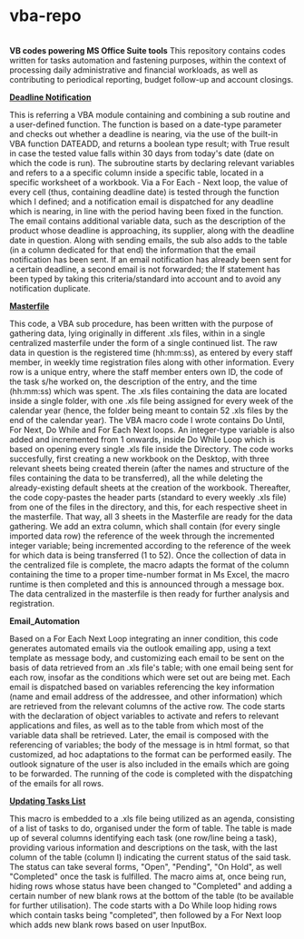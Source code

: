 # vba-repo 

<br>
<b>VB codes powering MS Office Suite tools</b>
This repository contains codes written for tasks automation and fastening purposes, within the context of processing daily administrative and financial workloads, as well as contributing to periodical reporting, budget follow-up and account closings.

<u><b>Deadline Notification</b></u>

This is referring a VBA module containing and combining a sub routine and a user-defined function.
The function is based on a date-type parameter and checks out whether a deadline is nearing, via the use of the built-in VBA function DATEADD, and returns a boolean type result; with True result in case the tested value falls within 30 days from today's date (date on which the code is run). 
The subroutine starts by declaring relevant variables and refers to a a specific column inside a specific table, located in a specific worksheet of a workbook. Via a For Each - Next loop, the value of every cell (thus, containing deadline date) is tested through the function which I defined; and a notification email is dispatched for any deadline which is nearing, in line with the period having been fixed in the function. The email contains additional variable data, such as the description of the product whose deadline is approaching, its supplier, along with the deadline date in question. Along with sending emails, the sub also adds to the table (in a column dedicated for that end) the information that the email notification has been sent. If an email notification has already been sent for a certain deadline, a second email is not forwarded; the If statement has been typed by taking this criteria/standard into account and to avoid any notification duplicate.

<u><b>Masterfile</b></u>

This code, a VBA sub procedure, has been written with the purpose of gathering data, lying originally in different .xls files, within in a single centralized masterfile under the form of a single continued list. The raw data in question is the registered time (hh:mm:ss), as entered by every staff member, in weekly time registration files along with other information. Every row is a unique entry, where the staff member enters own ID, the code of the task s/he worked on, the description of the entry, and the time (hh:mm:ss) which was spent.
The .xls files containing the data are located inside a single folder, with one .xls file being assigned for every week of the calendar year (hence, the folder being meant to contain 52 .xls files by the end of the calendar year). 
The VBA macro code I wrote contains Do Until, For Next, Do While and For Each Next loops. An integer-type variable is also added and incremented from 1 onwards, inside Do While Loop which is based on opening every single .xls file inside the Directory.
The code works succesfully, first creating a new workbook on the Desktop, with three relevant sheets being created therein (after the names and structure of the files containing the data to be transferred), all the while deleting the already-existing default sheets at the creation of the workbook. Thereafter, the code copy-pastes the header parts (standard to every weekly .xls file) from one of the files in the directory, and this, for each respective sheet in the masterfile. That way, all 3 sheets in the Masterfile are ready for the data gathering. We add an extra column, which shall contain (for every single imported data row) the reference of the week through the incremented integer variable; being incremented according to the reference of the week for which data is being transferred (1 to 52). Once the collection of data in the centralized file is complete, the macro adapts the format of the column containing the time to a proper time-number format in Ms Excel, the macro runtime is then completed and this is announced through a message box. The data centralized in the masterfile is then ready for further analysis and registration.

<b>Email_Automation</b>

Based on a For Each Next Loop integrating an inner condition, this code generates automated emails via the outlook emailing app, using a text template as message body, and customizing each email to be sent on the basis of data retrieved from an .xls file's table; with one email being sent for each row, insofar as the conditions which were set out are being met. Each email is dispatched based on variables referencing the key information (name and email address of the addressee, and other information) which are retrieved from the relevant columns of the active row. 
The code starts with the declaration of object variables to activate and refers to relevant applications and files, as well as to the table from which most of the variable data shall be retrieved. Later, the email is composed with the referencing of variables; the body of the message is in html format, so that customized, ad hoc adaptations to the format can be performed easily. The outlook signature of the user is also included in the emails which are going to be forwarded. The running of the code is completed with the dispatching of the emails for all rows.   

<u><b>Updating Tasks List</b></u>

This macro is embedded to a .xls file being utilized as an agenda, consisting of a list of tasks to do, organised under the form of table. The table is made up of several columns identifying each task (one row/line being a task), providing various information and descriptions on the task, with the last column of the table (column I) indicating the current status of the said task. The status can take several forms, "Open", "Pending", "On Hold", as well "Completed" once the task is fulfilled. The macro aims at, once being run, hiding rows whose status have been changed to "Completed" and adding a certain number of new blank rows at the bottom of the table (to be available for further utilisation). The code starts with a Do While loop hiding rows which contain tasks being "completed", then followed by a For Next loop which adds new blank rows based on user InputBox.
 
